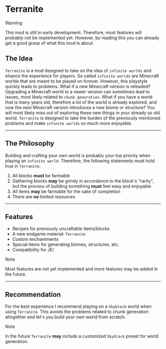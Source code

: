 # Terranite

> [!WARNING]
This mod is still in early development. Therefore, most features will probably not be implemented yet. However, by reading this you can already get a good grasp of what this mod is about.

## The Idea
`Terranite` is a mod designed to take on the idea of `infinite worlds` and ehance the experience for players. So called `infinite worlds` are Minecraft worlds that are meant to be played on forever. However, this playstyle quickly leads to problems. What if a new Minecraft version is releaded? Upgrading a Minecraft world to a newer version can sometimes lead to issues, most likely related to `chunk generation`. What if you have a world that is many years old, therefore a lot of the world is already explored, and now the next Minecraft version introduces a new biome or structure? You will most likely miss out of exploring these new things in your already so old world. `Terranite` is designed to take the burden of the previously mentioned problems and make `infinite worlds` so much more enjoyable.

***

## The Philosophy
Building and crafting your own world is probably your top priority when playing an `infinite world`. Therefore, the following statements must hold true in `Terranite`:
1. All blocks **must** be farmable
2. Gathering blocks **may** be grindy in accordance to the block's "rarity", but the process of building something **must** feel easy and enjoyable
3. All items **may** be farmable for the sake of completion
4. There are **no** limited resources

***

## Features
* Recipes for previously uncraftable items/blocks
* A new endgame material: `Terranite`
* Custom enchantments
* Special items for generating biomes, structures, etc.
* Compatibility for JEI

> [!NOTE]
Most features are not yet implemented and more features may be added in the future.

***

## Recommendation
For the best experience I recommend playing on a `Skyblock` world when using `Terranite`. This avoids the problems related to chunk generation altogether and let's you build your own world from scratch.
> [!NOTE]
In the future `Terranite` **may** include a customized `Skyblock` preset for world generation.
